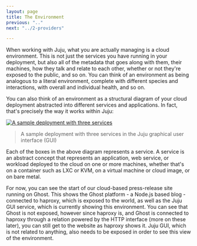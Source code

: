 ```yaml
---
layout: page
title: The Environment
previous: ".."
next: "../2-providers"

---
```


When working with Juju, what you are actually managing is a cloud environment.
This is not just the services you have running in your deployment, but also all
of the metadata that goes along with them, their machines, how they talk and
relate to each other, whether or not they're exposed to the public, and so on.
You can think of an environment as being analogous to a literal environment,
complete with different species and interactions, with overall and individual
health, and so on.

You can also think of an environment as a structural diagram of your cloud
deployment abstracted into different services and applications.  In fact, that's
precisely the way it works within Juju:

[![A sample deployment with three
services](sample-deployment.png)](sample-deployment.png)

> A sample deployment with three services in the Juju graphical user interface
> (GUI)

Each of the boxes in the above diagram represents a service.  A service is an
abstract concept that represents an application, web service, or workload
deployed to the cloud on one or more machines, whether that's on a container
such as LXC or KVM, on a virtual machine or cloud image, or on bare metal.

For now, you can see the start of our cloud-based press-release site running on
Ghost.  This shows the Ghost platform - a Node.js based blog - connected to
haproxy, which is exposed to the world, as well as the Juju GUI service, which
is currently showing this environment.  You can see that Ghost is not exposed,
however since haproxy is, and Ghost is connected to haproxy through a relation
powered by the HTTP interface (more on these later), you can still get to the
website as haproxy shows it.  Juju GUI, which is not related to anything, also
needs to be exposed in order to see this view of the environment.
